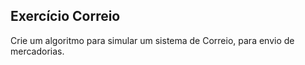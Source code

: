 ## Exercício Correio
Crie um algoritmo para simular um sistema de Correio, para envio de mercadorias.